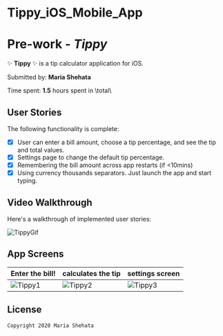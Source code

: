 # Tippy_iOS_Mobile_App
# Pre-work - *Tippy*

:sparkles: **Tippy** :sparkles:  is a tip calculator application for iOS.

Submitted by: **Maria Shehata**

Time spent: **1.5** hours spent in \\total\\

## User Stories

The following functionality is complete:

* [x] User can enter a bill amount, choose a tip percentage, and see the tip and total values.
* [x] Settings page to change the default tip percentage.
* [x] Remembering the bill amount across app restarts (if <10mins)
* [x] Using currency thousands separators.
 Just launch the app and start typing.

## Video Walkthrough 

Here's a walkthrough of implemented user stories:

![TippyGif](https://user-images.githubusercontent.com/49815957/87880061-98a1da00-c9bc-11ea-9bec-e5b9502fe128.gif)


## App Screens
| Enter the bill!  | calculates the tip | settings screen |
| ------------- | ------------- |---------------|
| ![Tippy1](https://user-images.githubusercontent.com/49815957/87888494-2f8d8700-c9fb-11ea-9251-ee1eb70ccd52.jpg)  | ![Tippy2](https://user-images.githubusercontent.com/49815957/87888496-33210e00-c9fb-11ea-9e01-9654e87a293f.jpg)  | ![Tippy3](https://user-images.githubusercontent.com/49815957/87888501-36b49500-c9fb-11ea-82c4-2260a0d973a3.jpg)

## License

    Copyright 2020 Maria Shehata

